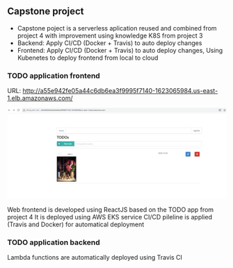 ## Capstone project 

- Capstone poject is a serverless aplication reused and combined from project 4 with improvement using knowledge K8S from project 3 
- Backend: Apply CI/CD (Docker + Travis) to auto deploy changes
- Frontend: Apply CI/CD (Docker + Travis) to auto deploy changes, Using Kubenetes to deploy frontend from local to cloud

### TODO application frontend

URL: http://a55e942fe05a44c6db6ea3f9995f7140-1623065984.us-east-1.elb.amazonaws.com/

![TODO app](images/todo-app-web.JPG)

Web frontend is developed using ReactJS based on the TODO app from project 4
It is deployed using AWS EKS service
CI/CD pileline is applied (Travis and Docker) for automatical deployment

### TODO application backend
Lambda functions are automatically deployed using Travis CI
